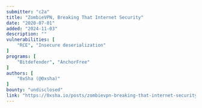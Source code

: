 ```yaml
---
submitter: "c2a"
title: "ZombieVPN, Breaking That Internet Security"
date: "2020-07-01"
added: "2024-11-03"
description: ""
vulnerabilities: [
    "RCE", "Insecure deserialization"
]
programs: [
    "Bitdefender", "AnchorFree"
]
authors: [
    "0xSha (@0xsha)"
]
bounty: "undisclosed"
link: "https://0xsha.io/posts/zombievpn-breaking-that-internet-security"
---
```




